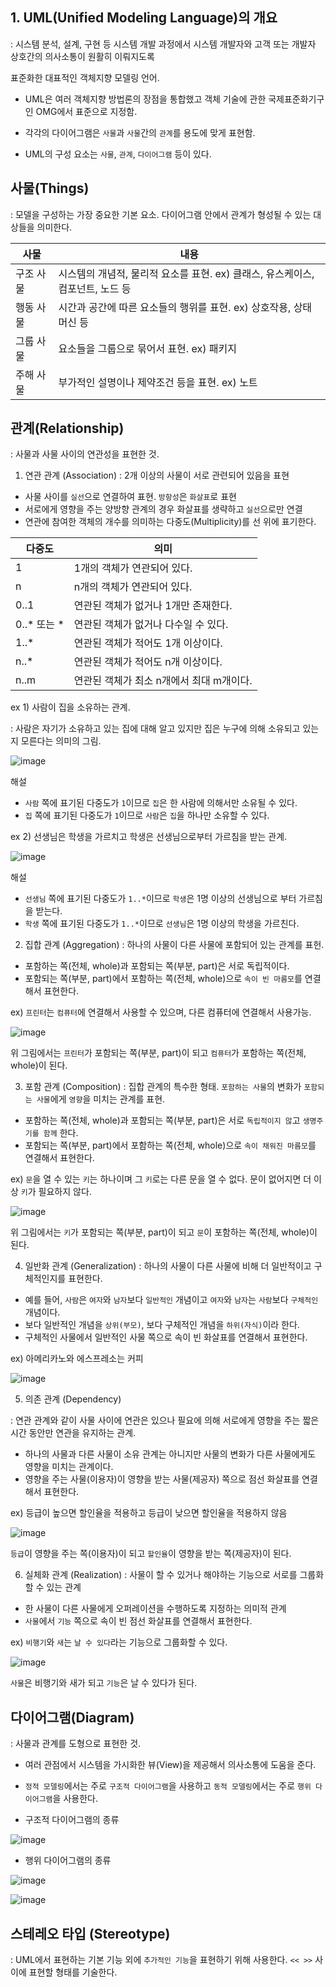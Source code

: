 ## 1. UML(Unified Modeling Language)의 개요 

: 시스템 분석, 설계, 구현 등 시스템 개발 과정에서 시스템 개발자와 고객 또는 개발자 상호간의 의사소통이 원활히 이뤄지도록 

표준화한 대표적인 객체지향 모델링 언어.

- UML은 여러 객체지향 방법론의 장점을 통합했고 객체 기술에 관한 국제표준화기구인 OMG에서 표준으로 지정함.

- 각각의 다이어그램은 `사물`과 `사물`간의 `관계`를 용도에 맞게 표현함.

- UML의 구성 요소는 `사물`, `관계`, `다이어그램` 등이 있다.

## 사물(Things) 

: 모델을 구성하는 가장 중요한 기본 요소. 다이어그램 안에서 관계가 형성될 수 있는 대상들을 의미한다.

| 사물 | 내용 |
| --- | --- |
| 구조 사물 | 시스템의 개념적, 물리적 요소를 표현. ex) 클래스, 유스케이스, 컴포넌트, 노드 등 |
| 행동 사물 | 시간과 공간에 따른 요소들의 행위를 표현. ex) 상호작용, 상태 머신 등 |
| 그룹 사물 | 요소들을 그룹으로 묶어서 표현. ex) 패키지 |
| 주해 사물 | 부가적인 설명이나 제약조건 등을 표현. ex) 노트 |

## 관계(Relationship) 

: 사물과 사물 사이의 연관성을 표현한 것. 

1) 연관 관계 (Association) : 2개 이상의 사물이 서로 관련되어 있음을 표현

- 사물 사이를 `실선`으로 연결하여 표현. `방항성`은 `화살표`로 표현
- 서로에게 영향을 주는 양방향 관계의 경우 화살표를 생략하고 `실선`으로만 연결 
- 연관에 참여한 객체의 개수를 의미하는 다중도(Multiplicity)를 선 위에 표기한다.

| 다중도 | 의미 | 
| --- | --- | 
| 1 | 1개의 객체가 연관되어 있다. | 
| n | n개의 객체가 연관되어 있다. | 
| 0..1 | 연관된 객체가 없거나 1개만 존재한다. | 
| 0..* 또는 * | 연관된 객체가 없거나 다수일 수 있다. | 
| 1..* | 연관된 객체가 적어도 1개 이상이다. | 
| n..* | 연관된 객체가 적어도 n개 이상이다. | 
| n..m | 연관된 객체가 최소 n개에서 최대 m개이다. | 

ex 1) 사람이 집을 소유하는 관계. 

: 사람은 자기가 소유하고 있는 집에 대해 알고 있지만 집은 누구에 의해 소유되고 있는지 모른다는 의미의 그림.

![image](https://user-images.githubusercontent.com/64796257/158048379-00d3dd3a-ab78-4955-89fe-f3da2b9b6c33.png)

해설  
- `사람` 쪽에 표기된 다중도가 `1`이므로 `집`은 한 사람에 의해서만 소유될 수 있다.
- `집` 쪽에 표기된 다중도가 `1`이므로 `사람`은 `집`을 하나만 소유할 수 있다. 

ex 2) 선생님은 학생을 가르치고 학생은 선생님으로부터 가르침을 받는 관계. 

![image](https://user-images.githubusercontent.com/64796257/158048466-63cf6a8d-9767-4b00-99d8-d964d5ffab79.png)

해설  
- `선생님` 쪽에 표기된 다중도가 `1..*`이므로 `학생`은 1명 이상의 선생님으로 부터 가르침을 받는다. 
- `학생` 쪽에 표기된 다중도가 `1..*`이므로 `선생님`은 1명 이상의 학생을 가르친다.

2) 집합 관계 (Aggregation) : 하나의 사물이 다른 사물에 포함되어 있는 관계를 표헌. 

- 포함하는 쪽(전체, whole)과 포함되는 쪽(부분, part)은 서로 독립적이다. 
- 포함되는 쪽(부분, part)에서 포함하는 쪽(전체, whole)으로 `속이 빈 마름모`를 연결해서 표현한다.

ex) `프린터`는 `컴퓨터`에 연결해서 사용할 수 있으며, 다른 컴퓨터에 연결해서 사용가능.

![image](https://user-images.githubusercontent.com/64796257/158048608-50b65af1-7a83-4e96-90d8-cc40ca9b1d9d.png)

위 그림에서는 `프린터`가 포함되는 쪽(부분, part)이 되고 `컴퓨터`가 포함하는 쪽(전체, whole)이 된다. 

3) 포함 관계 (Composition) : 집합 관계의 특수한 형태. `포함하는 사물`의 변화가 `포함되는 사물`에게 `영향`을 미치는 관계를 표현.

- 포함하는 쪽(전체, whole)과 포함되는 쪽(부분, part)은 서로 `독립적이지 않`고 `생명주기를 함께` 한다.
- 포함되는 쪽(부분, part)에서 포함하는 쪽(전체, whole)으로 `속이 채워진 마름모`를 연결해서 표현한다.

ex) `문`을 열 수 있는 `키`는 하나이며 그 `키`로는 다른 문을 열 수 없다. 문이 없어지면 더 이상 `키`가 필요하지 않다. 

![image](https://user-images.githubusercontent.com/64796257/158048705-e4200966-eac7-470b-b416-019281b1fdd3.png)

위 그림에서는 `키`가 포함되는 쪽(부분, part)이 되고 `문`이 포함하는 쪽(전체, whole)이 된다.

4) 일반화 관계 (Generalization) : 하나의 사물이 다른 사물에 비해 더 일반적이고 구체적인지를 표현한다. 

- 예를 들어, `사람`은 `여자`와 `남자`보다 `일반적인` 개념이고 `여자`와 `남자`는 `사람`보다 `구체적인` 개념이다. 
- 보다 일반적인 개념을 `상위(부모)`, 보다 구체적인 개념을 `하위(자식)`이라 한다.
- 구체적인 사물에서 일반적인 사물 쪽으로 속이 빈 화살표를 연결해서 표현한다. 

ex) 아메리카노와 에스프레소는 커피

![image](https://user-images.githubusercontent.com/64796257/158048893-b0e5a5b0-6196-49b7-af33-d10fb3c417d2.png)

5) 의존 관계 (Dependency) 
 
: 연관 관계와 같이 사물 사이에 연관은 있으나 필요에 의해 서로에게 영향을 주는 짧은 시간 동안만 연관을 유지하는 관계. 

- 하나의 사물과 다른 사물이 소유 관계는 아니지만 사물의 변화가 다른 사물에게도 영향을 미치는 관계이다. 
- 영향을 주는 사물(이용자)이 영향을 받는 사물(제공자) 쪽으로 점선 화살표를 연결해서 표현한다.

ex) 등급이 높으면 할인율을 적용하고 등급이 낮으면 할인율을 적용하지 않음

![image](https://user-images.githubusercontent.com/64796257/158049049-a470f17c-9586-454c-8a2b-6f5132c40b22.png)

`등급`이 영향을 주는 쪽(이용자)이 되고 `할인율`이 영향을 받는 쪽(제공자)이 된다. 

6) 실체화 관계 (Realization) : 사물이 할 수 있거나 해야하는 기능으로 서로를 그룹화 할 수 있는 관계

- 한 사물이 다른 사물에게 오퍼레이션을 수행하도록 지정하는 의미적 관계 
- `사물`에서 `기능` 쪽으로 속이 빈 점선 화살표를 연결해서 표현한다.

ex) `비행기`와 `새`는 `날 수 있다`라는 기능으로 그룹화할 수 있다.

![image](https://user-images.githubusercontent.com/64796257/158049129-7bafe043-f0f3-470d-b725-85902809f02a.png)

`사물`은 비행기와 새가 되고 `기능`은 날 수 있다가 된다.

## 다이어그램(Diagram) 

: 사물과 관계를 도형으로 표현한 것.

- 여러 관점에서 시스템을 가시화한 뷰(View)을 제공해서 의사소통에 도움을 준다. 
- `정적 모델링`에서는 주로 `구조적 다이어그램`을 사용하고 `동적 모델링`에서는 주로 `행위 다이어그램`을 사용한다.


- 구조적 다이어그램의 종류 

![image](https://user-images.githubusercontent.com/64796257/158049335-df05897f-9286-4a17-9aa2-ec606ee74065.png)

- 행위 다이어그램의 종류 

![image](https://user-images.githubusercontent.com/64796257/158049362-3abb9a84-eed8-4d53-9d93-186e30412ae2.png)

![image](https://user-images.githubusercontent.com/64796257/158049369-898d6440-7480-45d7-91cf-54ae28681b85.png)

## 스테레오 타입 (Stereotype) 

: UML에서 표현하는 기본 기능 외에 `추가적인 기능`을 표현하기 위해 사용한다. `<< >>` 사이에 표현할 형태를 기술한다. 
























